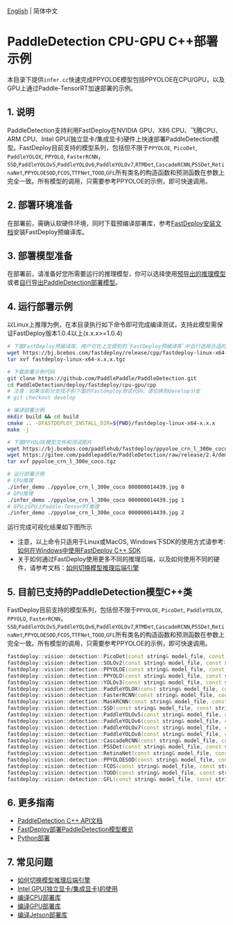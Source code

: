 [English](README.md) | 简体中文
# PaddleDetection CPU-GPU C++部署示例

本目录下提供`infer.cc`快速完成PPYOLOE模型包括PPYOLOE在CPU/GPU，以及GPU上通过Paddle-TensorRT加速部署的示例。 

## 1. 说明  
PaddleDetection支持利用FastDeploy在NVIDIA GPU、X86 CPU、飞腾CPU、ARM CPU、Intel GPU(独立显卡/集成显卡)硬件上快速部署PaddleDetection模型。FastDeploy目前支持的模型系列，包括但不限于`PPYOLOE`, `PicoDet`, `PaddleYOLOX`, `PPYOLO`, `FasterRCNN`，`SSD`,`PaddleYOLOv5`,`PaddleYOLOv6`,`PaddleYOLOv7`,`RTMDet`,`CascadeRCNN`,`PSSDet`,`RetinaNet`,`PPYOLOESOD`,`FCOS`,`TTFNet`,`TOOD`,`GFL`所有类名的构造函数和预测函数在参数上完全一致。所有模型的调用，只需要参考PPYOLOE的示例，即可快速调用。

## 2. 部署环境准备  
在部署前，需确认软硬件环境，同时下载预编译部署库，参考[FastDeploy安装文档](https://github.com/PaddlePaddle/FastDeploy/blob/develop/docs/cn/build_and_install#FastDeploy预编译库安装)安装FastDeploy预编译库。

## 3. 部署模型准备
在部署前，请准备好您所需要运行的推理模型，你可以选择使用[预导出的推理模型](../README.md)或者[自行导出PaddleDetection部署模型](../README.md)。  

## 4. 运行部署示例
以Linux上推理为例，在本目录执行如下命令即可完成编译测试，支持此模型需保证FastDeploy版本1.0.4以上(x.x.x>=1.0.4)

```bash
# 下载FastDeploy预编译库，用户可在上文提到的`FastDeploy预编译库`中自行选择合适的版本使用
wget https://bj.bcebos.com/fastdeploy/release/cpp/fastdeploy-linux-x64-x.x.x.tgz
tar xvf fastdeploy-linux-x64-x.x.x.tgz

# 下载部署示例代码
git clone https://github.com/PaddlePaddle/PaddleDetection.git
cd PaddleDetection/deploy/fastdeploy/cpu-gpu/cpp
# 注意：如果当前分支找不到下面的fastdeploy测试代码，请切换到develop分支
# git checkout develop

# 编译部署示例
mkdir build && cd build
cmake .. -DFASTDEPLOY_INSTALL_DIR=${PWD}/fastdeploy-linux-x64-x.x.x
make -j

# 下载PPYOLOE模型文件和测试图片
wget https://bj.bcebos.com/paddlehub/fastdeploy/ppyoloe_crn_l_300e_coco.tgz
wget https://gitee.com/paddlepaddle/PaddleDetection/raw/release/2.4/demo/000000014439.jpg
tar xvf ppyoloe_crn_l_300e_coco.tgz

# 运行部署示例
# CPU推理
./infer_demo ./ppyoloe_crn_l_300e_coco 000000014439.jpg 0
# GPU推理
./infer_demo ./ppyoloe_crn_l_300e_coco 000000014439.jpg 1
# GPU上GPU上Paddle-TensorRT推理
./infer_demo ./ppyoloe_crn_l_300e_coco 000000014439.jpg 2
```

运行完成可视化结果如下图所示

- 注意，以上命令只适用于Linux或MacOS, Windows下SDK的使用方式请参考: [如何在Windows中使用FastDeploy C++ SDK](https://github.com/PaddlePaddle/FastDeploy/blob/develop/docs/cn/faq/use_sdk_on_windows.md)  
- 关于如何通过FastDeploy使用更多不同的推理后端，以及如何使用不同的硬件，请参考文档：[如何切换模型推理后端引擎](https://github.com/PaddlePaddle/FastDeploy/blob/develop/docs/cn/faq/how_to_change_backend.md)  

## 5. 目前已支持的PaddleDetection模型C++类
FastDeploy目前支持的模型系列，包括但不限于`PPYOLOE`, `PicoDet`, `PaddleYOLOX`, `PPYOLO`, `FasterRCNN`，`SSD`,`PaddleYOLOv5`,`PaddleYOLOv6`,`PaddleYOLOv7`,`RTMDet`,`CascadeRCNN`,`PSSDet`,`RetinaNet`,`PPYOLOESOD`,`FCOS`,`TTFNet`,`TOOD`,`GFL`所有类名的构造函数和预测函数在参数上完全一致。所有模型的调用，只需要参考PPYOLOE的示例，即可快速调用。 
```c++
fastdeploy::vision::detection::PicoDet(const string& model_file, const string& params_file, const string& config_file, const RuntimeOption& runtime_option = RuntimeOption(), const ModelFormat& model_format = ModelFormat::PADDLE);
fastdeploy::vision::detection::SOLOv2(const string& model_file, const string& params_file, const string& config_file, const RuntimeOption& runtime_option = RuntimeOption(), const ModelFormat& model_format = ModelFormat::PADDLE);
fastdeploy::vision::detection::PPYOLOE(const string& model_file, const string& params_file, const string& config_file, const RuntimeOption& runtime_option = RuntimeOption(), const ModelFormat& model_format = ModelFormat::PADDLE);
fastdeploy::vision::detection::PPYOLO(const string& model_file, const string& params_file, const string& config_file, const RuntimeOption& runtime_option = RuntimeOption(), const ModelFormat& model_format = ModelFormat::PADDLE);
fastdeploy::vision::detection::YOLOv3(const string& model_file, const string& params_file, const string& config_file, const RuntimeOption& runtime_option = RuntimeOption(), const ModelFormat& model_format = ModelFormat::PADDLE);
fastdeploy::vision::detection::PaddleYOLOX(const string& model_file, const string& params_file, const string& config_file, const RuntimeOption& runtime_option = RuntimeOption(), const ModelFormat& model_format = ModelFormat::PADDLE);
fastdeploy::vision::detection::FasterRCNN(const string& model_file, const string& params_file, const string& config_file, const RuntimeOption& runtime_option = RuntimeOption(), const ModelFormat& model_format = ModelFormat::PADDLE);
fastdeploy::vision::detection::MaskRCNN(const string& model_file, const string& params_file, const string& config_file, const RuntimeOption& runtime_option = RuntimeOption(), const ModelFormat& model_format = ModelFormat::PADDLE);
fastdeploy::vision::detection::SSD(const string& model_file, const string& params_file, const string& config_file, const RuntimeOption& runtime_option = RuntimeOption(), const ModelFormat& model_format = ModelFormat::PADDLE);
fastdeploy::vision::detection::PaddleYOLOv5(const string& model_file, const string& params_file, const string& config_file, const RuntimeOption& runtime_option = RuntimeOption(), const ModelFormat& model_format = ModelFormat::PADDLE);
fastdeploy::vision::detection::PaddleYOLOv6(const string& model_file, const string& params_file, const string& config_file, const RuntimeOption& runtime_option = RuntimeOption(), const ModelFormat& model_format = ModelFormat::PADDLE);
fastdeploy::vision::detection::PaddleYOLOv7(const string& model_file, const string& params_file, const string& config_file, const RuntimeOption& runtime_option = RuntimeOption(), const ModelFormat& model_format = ModelFormat::PADDLE);
fastdeploy::vision::detection::PaddleYOLOv8(const string& model_file, const string& params_file, const string& config_file, const RuntimeOption& runtime_option = RuntimeOption(), const ModelFormat& model_format = ModelFormat::PADDLE);
fastdeploy::vision::detection::CascadeRCNN(const string& model_file, const string& params_file, const string& config_file, const RuntimeOption& runtime_option = RuntimeOption(), const ModelFormat& model_format = ModelFormat::PADDLE);
fastdeploy::vision::detection::PSSDet(const string& model_file, const string& params_file, const string& config_file, const RuntimeOption& runtime_option = RuntimeOption(), const ModelFormat& model_format = ModelFormat::PADDLE);
fastdeploy::vision::detection::RetinaNet(const string& model_file, const string& params_file, const string& config_file, const RuntimeOption& runtime_option = RuntimeOption(), const ModelFormat& model_format = ModelFormat::PADDLE);
fastdeploy::vision::detection::PPYOLOESOD(const string& model_file, const string& params_file, const string& config_file, const RuntimeOption& runtime_option = RuntimeOption(), const ModelFormat& model_format = ModelFormat::PADDLE);
fastdeploy::vision::detection::FCOS(const string& model_file, const string& params_file, const string& config_file, const RuntimeOption& runtime_option = RuntimeOption(), const ModelFormat& model_format = ModelFormat::PADDLE);
fastdeploy::vision::detection::TOOD(const string& model_file, const string& params_file, const string& config_file, const RuntimeOption& runtime_option = RuntimeOption(), const ModelFormat& model_format = ModelFormat::PADDLE);
fastdeploy::vision::detection::GFL(const string& model_file, const string& params_file, const string& config_file, const RuntimeOption& runtime_option = RuntimeOption(), const ModelFormat& model_format = ModelFormat::PADDLE);
```

## 6. 更多指南
- [PaddleDetection C++ API文档](https://www.paddlepaddle.org.cn/fastdeploy-api-doc/cpp/html/namespacefastdeploy_1_1vision_1_1detection.html)
- [FastDeploy部署PaddleDetection模型概览](../../)
- [Python部署](../python)

## 7. 常见问题
- [如何切换模型推理后端引擎](https://github.com/PaddlePaddle/FastDeploy/blob/develop/docs/cn/faq/how_to_change_backend.md)
- [Intel GPU(独立显卡/集成显卡)的使用](https://github.com/PaddlePaddle/FastDeploy/blob/develop/tutorials/intel_gpu/README.md)
- [编译CPU部署库](https://github.com/PaddlePaddle/FastDeploy/blob/develop/docs/cn/build_and_install/cpu.md)
- [编译GPU部署库](https://github.com/PaddlePaddle/FastDeploy/blob/develop/docs/cn/build_and_install/gpu.md)
- [编译Jetson部署库](https://github.com/PaddlePaddle/FastDeploy/blob/develop/docs/cn/build_and_install/jetson.md)